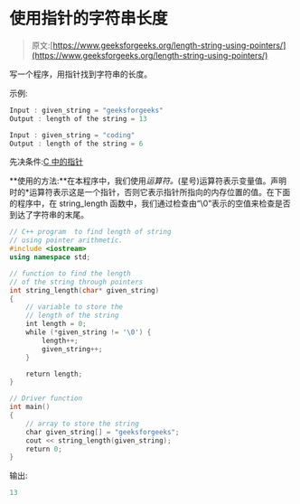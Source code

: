 # 使用指针的字符串长度

> 原文:[https://www.geeksforgeeks.org/length-string-using-pointers/](https://www.geeksforgeeks.org/length-string-using-pointers/)

写一个程序，用指针找到字符串的长度。

示例:

```cpp
Input : given_string = "geeksforgeeks"
Output : length of the string = 13

Input : given_string = "coding"
Output : length of the string = 6

```

先决条件:[C 中的指针](https://www.geeksforgeeks.org/pointers-in-c-and-c-set-1-introduction-arithmetic-and-array/)

**使用的方法:**在本程序中，我们使用*运算符。*(星号)运算符表示变量值。声明时的*运算符表示这是一个指针，否则它表示指针所指向的内存位置的值。在下面的程序中，在 string_length 函数中，我们通过检查由“\0”表示的空值来检查是否到达了字符串的末尾。

```cpp
// C++ program  to find length of string
// using pointer arithmetic.
#include <iostream>
using namespace std;

// function to find the length
// of the string through pointers
int string_length(char* given_string)
{
    // variable to store the
    // length of the string
    int length = 0;
    while (*given_string != '\0') {
        length++;
        given_string++;
    }

    return length;
}

// Driver function
int main()
{
    // array to store the string
    char given_string[] = "geeksforgeeks";
    cout << string_length(given_string);
    return 0;
}
```

输出:

```cpp
13

```